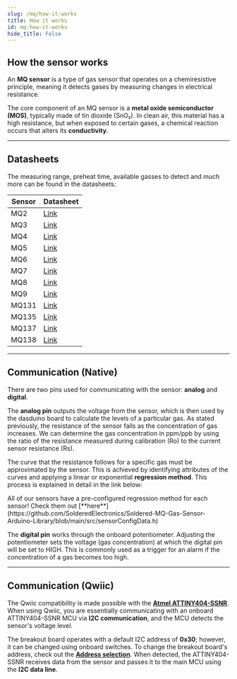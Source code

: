 ```yaml
---
slug: /mq/how-it-works 
title: How it works
id: mq-how-it-works 
hide_title: False
---  
```


## How the sensor works

An **MQ sensor** is a type of gas sensor that operates on a chemiresistive principle, meaning it detects gases by measuring changes in electrical resistance.

The core component of an MQ sensor is a **metal oxide semiconductor (MOS)**, typically made of tin dioxide (SnO₂). In clean air, this material has a high resistance, but when exposed to certain gases, a chemical reaction occurs that alters its **conductivity**.

<CenteredImage src="/img/mq/shema.png" alt="Basic MQ sensor diagram" caption="Basic MQ sensor diagram" width="400px" />

---

## Datasheets
The measuring range, preheat time, available gasses to detect and much more can be found in the datasheets:

| Sensor      | Datasheet | 
| ----------- | --------- | 
| MQ2         | [Link](https://soldered.com/productdata/2015/02/Soldered_MQ-2_datasheet.pdf)     | 
| MQ3    | [Link](https://soldered.com/productdata/2015/02/Soldered_MQ-3_datasheet.pdf)   |
| MQ4   | [Link](https://soldered.com/productdata/2015/09/Soldered_MQ-4_datasheet.pdf)     |
| MQ5    | [Link](https://soldered.com/productdata/2022/03/Soldered_MQ-5_datasheet.pdf)  | 
| MQ6    | [Link](https://soldered.com/product/lpg-butane-sensor-mq6-breakout-with-easyc/)    |
| MQ7    | [Link](https://soldered.com/product/co-sensor-mq7-breakout-with-easyc/)     |
| MQ8      | [Link](https://soldered.com/productdata/2015/09/Soldered_MQ-8_datasheet.pdf) | 
| MQ9        | [Link](https://soldered.com/productdata/2015/09/Soldered_MQ-9_datasheet.pdf) | 
| MQ131      | [Link](https://soldered.com/productdata/2021/01/Soldered_o3.winsen-mq131_datasheet.pdf) | 
| MQ135      | [Link](https://soldered.com/productdata/2022/03/Soldered_MQ-135_datasheet.pdf) | 
| MQ137      | [Link](https://soldered.com/productdata/2022/03/Soldered_MQ-137_datasheet.pdf) | 
| MQ138      | [Link](https://soldered.com/productdata/2022/03/Soldered_MQ-138_datasheet.pdf) | 

---

## Communication (Native)

There are two pins used for communicating with the sensor: **analog** and **digital**.

The **analog pin** outputs the voltage from the sensor, which is then used by the dasduino board to calculate the levels of a particular gas. As stated previously, the resistance of the sensor falls as the concentration of gas increases. We can determine the gas concentration in ppm/ppb by using the ratio of the resistance measured during calibration (Ro) to the current sensor resistance (Rs).

<CenteredImage src="/img/mq/curve.png" alt="Example of an MQ sensor resistance curve" caption="Example of an MQ sensor resistance curve"  />

The curve that the resistance follows for a specific gas must be approximated by the sensor. This is achieved by identifying attributes of the curves and applying a linear or exponential **regression method**. This process is explained in detail in the link below:

<QuickLink 
  title="Understanding a gas sensor" 
  description="Detailed guide on how to calculate the approximate curve of resistance by Jaycon"
  url="https://www.jaycon.com/understanding-a-gas-sensor/"
/>

<InfoBox> 
All of our sensors have a pre-configured regression method for each sensor! Check them out [**here**](https://github.com/SolderedElectronics/Soldered-MQ-Gas-Sensor-Arduino-Library/blob/main/src/sensorConfigData.h)
</InfoBox> 





The **digital pin** works through the onboard potentiometer. Adjusting the potentiometer sets the voltage (gas concentration) at which the digital pin will be set to HIGH. This is commonly used as a trigger for an alarm if the concentration of a gas becomes too high.

<CenteredImage src="/img/mq/potentiometer.jpg" alt="Onboard potentiometer" caption="Onboard potentiometer"  />

---

## Communication (Qwiic)

The Qwiic compatibility is made possible with the [**Atmel ATTINY404-SSNR**](https://soldered.com/productdata/2022/03/Soldered_ATTINY404_datasheet.pdf). When using Qwiic, you are essentially communicating with an onboard ATTINY404-SSNR MCU via **I2C communication**, and the MCU detects the sensor's voltage level.

<CenteredImage src="/img/mq/atmel.jpg" alt="ATTINY404-SSNR on board" caption="ATTINY404-SSNR on board" width="400px" />

The breakout board operates with a default I2C address of **0x30**; however, it can be changed using onboard switches. To change the breakout board's address, check out the [**Address selection**](/documentation/mq/hardware/#address-selection-qwiic-version). When detected, the ATTINY404-SSNR receives data from the sensor and passes it to the main MCU using the **I2C data line**.